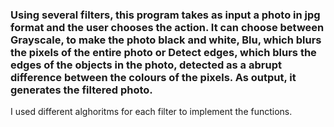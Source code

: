 ### Using several filters, this program takes as input a photo in jpg format and the user chooses the action. It can choose between Grayscale, to make the photo black and white, Blu, which blurs the pixels of the entire photo or Detect edges, which blurs the edges of the objects in the photo, detected as a abrupt difference between the colours of the pixels. As output, it generates the filtered photo.

I used different alghoritms for each filter to implement the functions.
